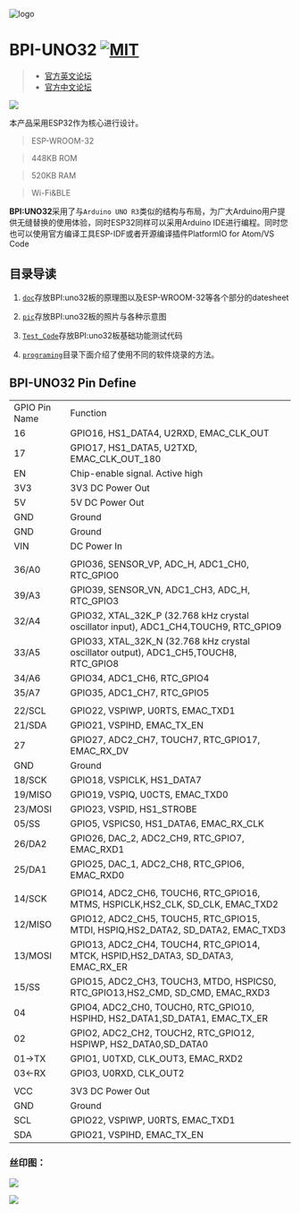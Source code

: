 ![logo](/pic/logo.jpg) 

# BPI-UNO32 [![MIT](https://img.shields.io/github/license/mashape/apistatus.svg?style=for-the-badge)](./LICENSE)

> - [官方英文论坛](http://forum.banana-pi.org/c/BPI-Iot-module/BPI-Webduino)
> - [官方中文论坛](https://forum.banana-pi.org.cn/c/bpi-webduino)

![](/pic/overview.jpg)

本产品采用ESP32作为核心进行设计。

> ESP-WROOM-32

> 448KB ROM

> 520KB RAM

> Wi-Fi&BLE


**BPI:UNO32**采用了与`Arduino UNO R3`类似的结构与布局，为广大Arduino用户提供无缝替换的使用体验，同时ESP32同样可以采用Arduino IDE进行编程。同时您也可以使用官方编译工具ESP-IDF或者开源编译插件PlatformIO for Atom/VS Code

## 目录导读

1. [`doc`](/doc)存放BPI:uno32板的原理图以及ESP-WROOM-32等各个部分的datesheet

2. [`pic`](/pic)存放BPI:uno32板的照片与各种示意图

3. [`Test_Code`](/Test_Code)存放BPI:uno32板基础功能测试代码

3. [`programing`](/programing)目录下面介绍了使用不同的软件烧录的方法。

## BPI-UNO32 Pin Define

<table>
  <tr><td>GPIO Pin Name</td><td>Function</td></tr>
  <tr><td>16</td><td>GPIO16, HS1_DATA4, U2RXD, EMAC_CLK_OUT</td></tr>
  <tr><td>17</td><td>GPIO17, HS1_DATA5, U2TXD, EMAC_CLK_OUT_180</td></tr>
  <tr><td>EN</td><td>Chip-enable signal. Active high</td></tr>
  <tr><td>3V3</td><td>3V3 DC Power Out</td></tr>
  <tr><td>5V</td><td>5V DC Power Out</td></tr>
  <tr><td>GND</td><td>Ground</td></tr>
  <tr><td>GND</td><td>Ground</td></tr>
  <tr><td>VIN</td><td>DC Power In</td></tr>
  <tr><td></td><td></td></tr>
  <tr><td>36/A0</td><td>GPIO36, SENSOR_VP, ADC_H, ADC1_CH0, RTC_GPIO0</td></tr>
  <tr><td>39/A3</td><td>GPIO39, SENSOR_VN, ADC1_CH3, ADC_H, RTC_GPIO3</td></tr>
  <tr><td>32/A4</td><td>GPIO32, XTAL_32K_P (32.768 kHz crystal oscillator input), ADC1_CH4,TOUCH9, RTC_GPIO9</td></tr>
  <tr><td>33/A5</td><td>GPIO33, XTAL_32K_N (32.768 kHz crystal oscillator output), ADC1_CH5,TOUCH8, RTC_GPIO8</td></tr>
  <tr><td>34/A6</td><td>GPIO34, ADC1_CH6, RTC_GPIO4</td></tr>
  <tr><td>35/A7</td><td>GPIO35, ADC1_CH7, RTC_GPIO5</td></tr>
  <tr><td></td><td></td></tr>
  <tr><td>22/SCL</td><td>GPIO22, VSPIWP, U0RTS, EMAC_TXD1</td></tr>
  <tr><td>21/SDA</td><td>GPIO21, VSPIHD, EMAC_TX_EN</td></tr>
  <tr><td>27</td><td>GPIO27, ADC2_CH7, TOUCH7, RTC_GPIO17, EMAC_RX_DV</td></tr>
  <tr><td>GND</td><td>Ground</td></tr>
  <tr><td>18/SCK</td><td>GPIO18, VSPICLK, HS1_DATA7</td></tr>
  <tr><td>19/MISO</td><td>GPIO19, VSPIQ, U0CTS, EMAC_TXD0</td></tr>
  <tr><td>23/MOSI</td><td>GPIO23, VSPID, HS1_STROBE</td></tr>
  <tr><td>05/SS</td><td>GPIO5, VSPICS0, HS1_DATA6, EMAC_RX_CLK</td></tr>
  <tr><td>26/DA2</td><td>GPIO26, DAC_2, ADC2_CH9, RTC_GPIO7, EMAC_RXD1</td></tr>
  <tr><td>25/DA1</td><td>GPIO25, DAC_1, ADC2_CH8, RTC_GPIO6, EMAC_RXD0</td></tr>
  <tr><td></td><td></td></tr>
  <tr><td>14/SCK</td><td>GPIO14, ADC2_CH6, TOUCH6, RTC_GPIO16, MTMS, HSPICLK,HS2_CLK, SD_CLK, EMAC_TXD2</td></tr>
  <tr><td>12/MISO</td><td>GPIO12, ADC2_CH5, TOUCH5, RTC_GPIO15, MTDI, HSPIQ,HS2_DATA2, SD_DATA2, EMAC_TXD3</td></tr>
  <tr><td>13/MOSI</td><td>GPIO13, ADC2_CH4, TOUCH4, RTC_GPIO14, MTCK, HSPID,HS2_DATA3, SD_DATA3, EMAC_RX_ER</td></tr>
  <tr><td>15/SS</td><td>GPIO15, ADC2_CH3, TOUCH3, MTDO, HSPICS0, RTC_GPIO13,HS2_CMD, SD_CMD, EMAC_RXD3</td></tr>
  <tr><td>04</td><td>GPIO4, ADC2_CH0, TOUCH0, RTC_GPIO10, HSPIHD, HS2_DATA1,SD_DATA1, EMAC_TX_ER</td></tr>
  <tr><td>02</td><td>GPIO2, ADC2_CH2, TOUCH2, RTC_GPIO12, HSPIWP, HS2_DATA0,SD_DATA0</td></tr>
  <tr><td>01->TX</td><td>GPIO1, U0TXD, CLK_OUT3, EMAC_RXD2</td></tr>
  <tr><td>03<-RX</td><td>GPIO3, U0RXD, CLK_OUT2</td></tr>
  <tr><td></td><td></td></tr>
  <tr><td>VCC</td><td>3V3 DC Power Out</td></tr>
  <tr><td>GND</td><td>Ground</td></tr>
  <tr><td>SCL</td><td>GPIO22, VSPIWP, U0RTS, EMAC_TXD1</td></tr>
  <tr><td>SDA</td><td>GPIO21, VSPIHD, EMAC_TX_EN</td></tr>
</table>

### 丝印图：

![](/pic/top.png)

![](/pic/bot.png)

